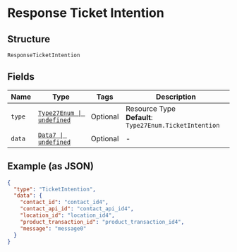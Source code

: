 
# Response Ticket Intention

## Structure

`ResponseTicketIntention`

## Fields

| Name | Type | Tags | Description |
|  --- | --- | --- | --- |
| `type` | [`Type27Enum \| undefined`](../../doc/models/type-27-enum.md) | Optional | Resource Type<br>**Default**: `Type27Enum.TicketIntention` |
| `data` | [`Data7 \| undefined`](../../doc/models/data-7.md) | Optional | - |

## Example (as JSON)

```json
{
  "type": "TicketIntention",
  "data": {
    "contact_id": "contact_id4",
    "contact_api_id": "contact_api_id4",
    "location_id": "location_id4",
    "product_transaction_id": "product_transaction_id4",
    "message": "message0"
  }
}
```

